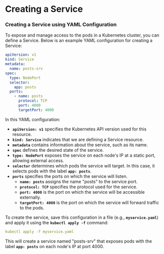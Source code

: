 # Creating a Service

### Creating a Service using YAML Configuration

To expose and manage access to the pods in a Kubernetes cluster, you can define a Service. Below is an example YAML configuration for creating a Service:

```yaml
apiVersion: v1
kind: Service
metadata:
  name: posts-srv
spec:
  type: NodePort
  selector:
    app: posts
  ports:
    - name: posts
      protocol: TCP
      port: 4000
      targetPort: 4000
```

In this YAML configuration:

- **`apiVersion: v1`** specifies the Kubernetes API version used for this resource.
- **`kind: Service`** indicates that we are defining a Service resource.
- **`metadata`** contains information about the service, such as its name.
- **`spec`** defines the desired state of the service.
- **`type: NodePort`** exposes the service on each node's IP at a static port, allowing external access.
- **`selector`** determines which pods the service will target. In this case, it selects pods with the label **`app: posts`**.
- **`ports`** specifies the ports on which the service will listen.
    - **`name: posts`** assigns the name "posts" to the service port.
    - **`protocol: TCP`** specifies the protocol used for the service.
    - **`port: 4000`** is the port on which the service will be accessible externally.
    - **`targetPort: 4000`** is the port on which the service will forward traffic to the pods.

To create the service, save this configuration in a file (e.g., **`myservice.yaml`**) and apply it using the **`kubectl apply -f`** command:

```yaml
kubectl apply -f myservice.yaml
```

This will create a service named "posts-srv" that exposes pods with the label **`app: posts`** on each node's IP at port 4000.